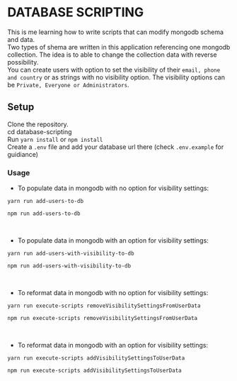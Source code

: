 # DATABASE SCRIPTING

This is me learning how to write scripts that can modify mongodb schema and data.  
Two types of shema are written in this application referencing one mongodb collection.   The idea is to able to change the collection data with reverse possibility.   
You can create users with option to set the visibility of their `email, phone and country` or as strings with no visibility option. The visibility options can be `Private, Everyone or Administrators`.

## Setup

Clone the repository.    
cd database-scripting       
Run `yarn install` or `npm install`    
Create a `.env` file and add your database url there (check `.env.example` for guidiance) 

### Usage

- To populate data in mongodb with no option for visibility settings:
```
yarn run add-users-to-db
```  
```
npm run add-users-to-db 
```
&nbsp;
&nbsp;
- To populate data in mongodb with an option for visibility settings:
```
yarn run add-users-with-visibility-to-db  
```  
```
npm run add-users-with-visibility-to-db  
```
&nbsp;
&nbsp;
- To reformat data in mongodb with no option for visibility settings:
```
yarn run execute-scripts removeVisibilitySettingsFromUserData
```    
```
npm run execute-scripts removeVisibilitySettingsFromUserData 
```
&nbsp;
&nbsp;
- To reformat data in mongodb with an option for visibility settings:
```
yarn run execute-scripts addVisibilitySettingsToUserData   
```    
```
npm run execute-scripts addVisibilitySettingsToUserData    
```
